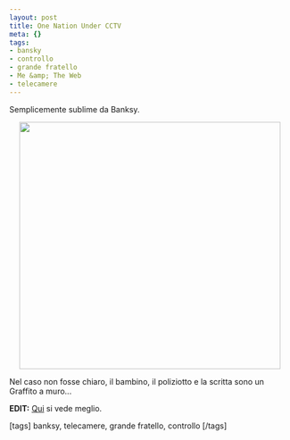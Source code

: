 ```yaml
--- 
layout: post
title: One Nation Under CCTV
meta: {}
tags: 
- bansky
- controllo
- grande fratello
- Me &amp; The Web
- telecamere
---
```

Semplicemente sublime da Banksy.  
  
<center>
<img src="http://www.lastknight.com/download//banksy2cctvspl_468x443.jpg" alt="" title="Bansky CCTV" width="468" height="443" class="alignleft size-full wp-image-649" />
</center>  
  
Nel caso non fosse chiaro, il bambino, il poliziotto e la scritta sono un Graffito a muro...  
 
**EDIT:** [Qui](http://www.flickr.com/photos/herschell/2412494935/) si vede meglio.  
  
[tags] banksy, telecamere, grande fratello, controllo [/tags] 
